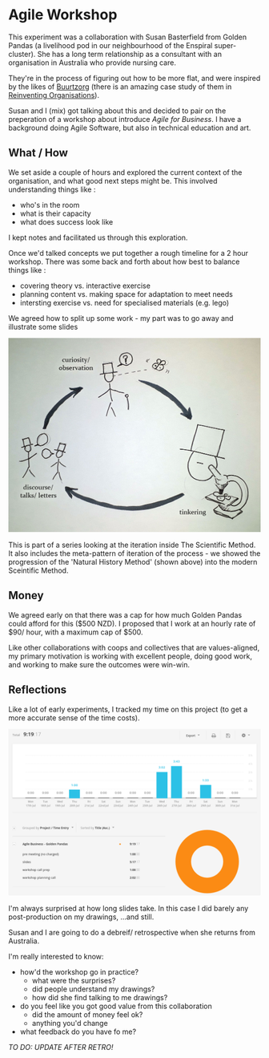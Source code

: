 # Agile Workshop

This experiment was a collaboration with Susan Basterfield from Golden Pandas (a livelihood pod in our neighbourhood of the Enspiral super-cluster). She has a long term relationship as a consultant with an organisation in Australia who provide nursing care.

They're in the process of figuring out how to be more flat, and were inspired by the likes of [Buurtzorg](https://www.buurtzorg.com/about-us/) (there is an amazing case study of them in [Reinventing Organisations](http://www.reinventingorganizations.com/)).

Susan and I (mix) got talking about this and decided to pair on the preperation of a workshop about introduce _Agile for Business_.
I have a background doing Agile Software, but also in technical education and art.

## What / How

We set aside a couple of hours and explored the current context of the organisation, and what good next steps might be.
This involved understanding things like :
  - who's in the room
  - what is their capacity
  - what does success look like

I kept notes and facilitated us through this exploration.

Once we'd talked concepts we put together a rough timeline for a 2 hour workshop.
There was some back and forth about how best to balance things like :
- covering theory vs. interactive exercise
- planning content vs. making space for adaptation to meet needs
- intersting exercise vs. need for specialised materials (e.g. lego)

We agreed how to split up some work - my part was to go away and illustrate some slides

![](./images/natural_history_text.jpg)

This is part of a series looking at the iteration inside The Scientific Method.
It also includes the meta-pattern of iteration of the process - we showed the progression of the 'Natural History Method' (shown above) into the modern Sceintific Method.


## Money

We agreed early on that there was a cap for how much Golden Pandas could afford for this ($500 NZD).
I proposed that I work at an hourly rate of $90/ hour, with a maximum cap of $500.

Like other collaborations with coops and collectives that are values-aligned, my primary motivation is working with excellent people, doing good work, and working to make sure the outcomes were win-win.


## Reflections

Like a lot of early experiments, I tracked my time on this project (to get a more accurate sense of the time costs).

![](./images/agile_business_time_tracking.png)

I'm always surprised at how long slides take.
In this case I did barely any post-production on my drawings, ...and still.

Susan and I are going to do a debreif/ retrospective when she returns from Australia.

I'm really interested to know:
  - how'd the workshop go in practice?
    - what were the surprises?
    - did people understand my drawings?
    - how did she find talking to me drawings?
  - do you feel like you got good value from this collaboration
    - did the amount of money feel ok?
    - anything you'd change
  - what feedback do you have fo me?

_TO DO: UPDATE AFTER RETRO!_


